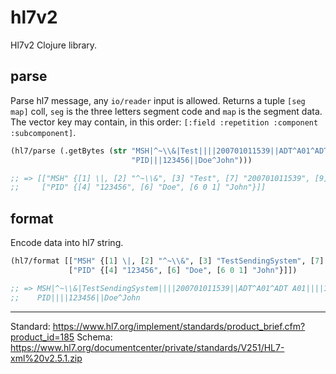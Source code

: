 # hl7v2

Hl7v2 Clojure library.

## parse

Parse hl7 message, any `io/reader` input is allowed. Returns a tuple `[seg map]` coll, `seg` is the three letters segment code and `map` is the segment data. The vector key may contain, in this order: `[:field :repetition :component :subcomponent]`.

``` clojure
(hl7/parse (.getBytes (str "MSH|^~\\&|Test||||200701011539||ADT^A01^ADT A01||||123\r\n"
                           "PID|||123456||Doe^John")))

;; => [["MSH" {[1] \|, [2] "^~\\&", [3] "Test", [7] "200701011539", [9] "ADT", [9 0 1] "A01", [9 0 2] "ADT A01", [13] "123"}]
;;     ["PID" {[4] "123456", [6] "Doe", [6 0 1] "John"}]]
```

## format

Encode data into hl7 string.

``` clojure
(hl7/format [["MSH" {[1] \|, [2] "^~\\&", [3] "TestSendingSystem", [7] "200701011539", [9] "ADT", [9 0 1] "A01", [9 0 2] "ADT A01", [13] "123"}]
             ["PID" {[4] "123456", [6] "Doe", [6 0 1] "John"}]])

;; => MSH|^~\\&|TestSendingSystem||||200701011539||ADT^A01^ADT A01||||123\r\n
;;    PID||||123456||Doe^John
```

---

Standard: https://www.hl7.org/implement/standards/product_brief.cfm?product_id=185
Schema: https://www.hl7.org/documentcenter/private/standards/V251/HL7-xml%20v2.5.1.zip
